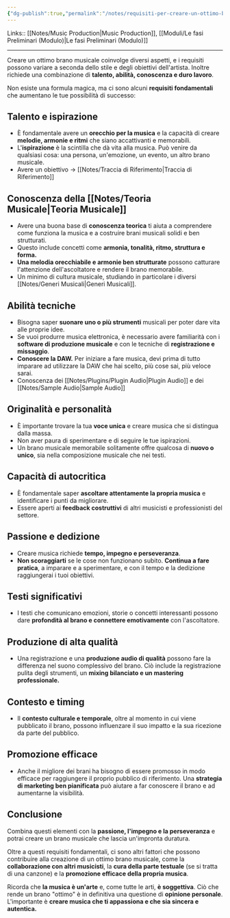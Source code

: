 ```yaml
---
{"dg-publish":true,"permalink":"/notes/requisiti-per-creare-un-ottimo-brano/"}
---
```


Links:: [[Notes/Music Production\|Music Production]], [[Moduli/Le fasi Preliminari (Modulo)\|Le fasi Preliminari (Modulo)]]

---
Creare un ottimo brano musicale coinvolge diversi aspetti, e i requisiti possono variare a seconda dello stile e degli obiettivi dell'artista. Inoltre richiede una combinazione di **talento, abilità, conoscenza e duro lavoro**. 

Non esiste una formula magica, ma ci sono alcuni **requisiti fondamentali** che aumentano le tue possibilità di successo:


## Talento e ispirazione

- È fondamentale avere un **orecchio per la musica** e la capacità di creare **melodie, armonie e ritmi** che siano accattivanti e memorabili.
- L'**ispirazione** è la scintilla che dà vita alla musica. Può venire da qualsiasi cosa: una persona, un'emozione, un evento, un altro brano musicale.
- Avere un obiettivo → [[Notes/Traccia di Riferimento\|Traccia di Riferimento]]

## Conoscenza della [[Notes/Teoria Musicale\|Teoria Musicale]]

- Avere una buona base di **conoscenza teorica** ti aiuta a comprendere come funziona la musica e a costruire brani musicali solidi e ben strutturati.
- Questo include concetti come **armonia, tonalità, ritmo, struttura e forma.**
- **Una melodia orecchiabile e armonie ben strutturate** possono catturare l'attenzione dell'ascoltatore e rendere il brano memorabile.
- Un minimo di cultura musicale, studiando in particolare i diversi [[Notes/Generi Musicali\|Generi Musicali]]. 

## Abilità tecniche

- Bisogna saper **suonare uno o più strumenti** musicali per poter dare vita alle proprie idee.
- Se vuoi produrre musica elettronica, è necessario avere familiarità con i **software di produzione musicale** e con le tecniche di **registrazione e missaggio**.
- **Conoscere la DAW.** Per iniziare a fare musica, devi prima di tutto imparare ad utilizzare la DAW che hai scelto, più cose sai, più veloce sarai. 
- Conoscenza dei [[Notes/Plugins/Plugin Audio\|Plugin Audio]] e dei [[Notes/Sample Audio\|Sample Audio]]

## Originalità e personalità

- È importante trovare la tua **voce unica** e creare musica che si distingua dalla massa.
- Non aver paura di sperimentare e di seguire le tue ispirazioni.
- Un brano musicale memorabile solitamente offre qualcosa di **nuovo o unico**, sia nella composizione musicale che nei testi.

## Capacità di autocritica

- È fondamentale saper **ascoltare attentamente la propria musica** e identificare i punti da migliorare.
- Essere aperti ai **feedback costruttivi** di altri musicisti e professionisti del settore.

## Passione e dedizione

- Creare musica richiede **tempo, impegno e perseveranza**.
- **Non scoraggiarti** se le cose non funzionano subito. **Continua a fare pratica**, a imparare e a sperimentare, e con il tempo e la dedizione raggiungerai i tuoi obiettivi.

## Testi significativi

- I testi che comunicano emozioni, storie o concetti interessanti possono dare **profondità al brano e connettere emotivamente** con l'ascoltatore.

## Produzione di alta qualità

- Una registrazione e una **produzione audio di qualità** possono fare la differenza nel suono complessivo del brano. Ciò include la registrazione pulita degli strumenti, un **mixing bilanciato e un mastering professionale.**

## Contesto e timing

- Il **contesto culturale e temporale**, oltre al momento in cui viene pubblicato il brano, possono influenzare il suo impatto e la sua ricezione da parte del pubblico.


## Promozione efficace

- Anche il migliore dei brani ha bisogno di essere promosso in modo efficace per raggiungere il proprio pubblico di riferimento. Una **strategia di marketing ben pianificata** può aiutare a far conoscere il brano e ad aumentarne la visibilità.


## Conclusione

Combina questi elementi con la **passione, l'impegno e la perseveranza** e potrai creare un brano musicale che lascia un'impronta duratura.

Oltre a questi requisiti fondamentali, ci sono altri fattori che possono contribuire alla creazione di un ottimo brano musicale, come la **collaborazione con altri musicisti**, la **cura della parte testuale** (se si tratta di una canzone) e la **promozione efficace della propria musica**.

Ricorda che **la musica è un'arte** e, come tutte le arti, **è soggettiva**. Ciò che rende un brano "ottimo" è in definitiva una questione di **opinione personale**. L'importante è **creare musica che ti appassiona e che sia sincera e autentica.**


